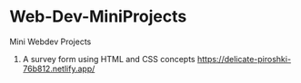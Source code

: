 # Web-Dev-MiniProjects
Mini Webdev Projects

1. A survey form using HTML and CSS concepts https://delicate-piroshki-76b812.netlify.app/
